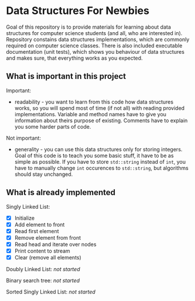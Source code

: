 # Data Structures For Newbies

Goal of this repository is to provide materials for learning about data structures for computer science students (and all, who are interested in). Repository constains data structures implementations, which are commonly required on computer science classes. There is also included executable documentation (unit tests), which shows you behaviour of data structures and makes sure, that everything works as you expected.

## What is important in this project

Important:
- readability - you want to learn from this code how data structures works, so you will spend most of time (if not all) with reading provided implementations. Variable and method names have to give you information about theirs purpose of existing. Comments have to explain you some harder parts of code.

Not important:
- generality - you can use this data structures only for storing integers. Goal of this code is to teach you some basic stuff, it have to be as simple as possible. If you have to store `std::string` instead of `int`, you have to manually change `int` occurences to `std::string`, but algorithms should stay unchanged.

## What is already implemented

Singly Linked List:
- [x] Initialize
- [x] Add element to front
- [x] Read first element
- [x] Remove element from front
- [x] Read head and iterate over nodes
- [x] Print content to stream
- [x] Clear (remove all elements)

Doubly Linked List: *not started*

Binary search tree: *not started*

Sorted Singly Linked List: *not started*
